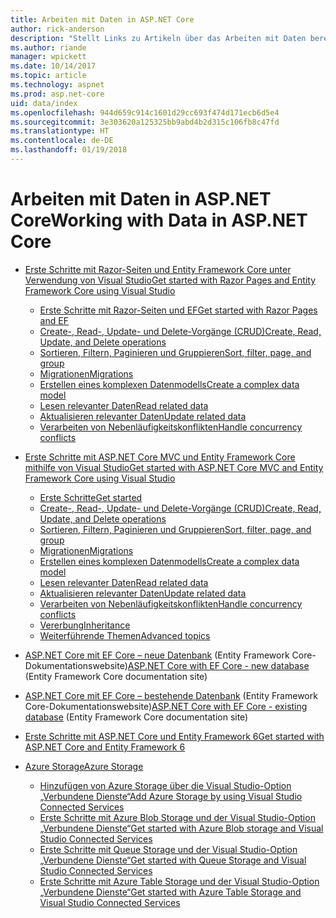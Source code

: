 ```yaml
---
title: Arbeiten mit Daten in ASP.NET Core
author: rick-anderson
description: "Stellt Links zu Artikeln über das Arbeiten mit Daten bereit. In vielen Fällen wird Entity Framework Core verwendet."
ms.author: riande
manager: wpickett
ms.date: 10/14/2017
ms.topic: article
ms.technology: aspnet
ms.prod: asp.net-core
uid: data/index
ms.openlocfilehash: 944d659c914c1601d29cc693f474d171ecb6d5e4
ms.sourcegitcommit: 3e303620a125325bb9abd4b2d315c106fb8c47fd
ms.translationtype: HT
ms.contentlocale: de-DE
ms.lasthandoff: 01/19/2018
---
```

# <a name="working-with-data-in-aspnet-core"></a><span data-ttu-id="62db2-104">Arbeiten mit Daten in ASP.NET Core</span><span class="sxs-lookup"><span data-stu-id="62db2-104">Working with Data in ASP.NET Core</span></span> 

* [<span data-ttu-id="62db2-105">Erste Schritte mit Razor-Seiten und Entity Framework Core unter Verwendung von Visual Studio</span><span class="sxs-lookup"><span data-stu-id="62db2-105">Get started with Razor Pages and Entity Framework Core using Visual Studio</span></span>](xref:data/ef-rp/index)

   * [<span data-ttu-id="62db2-106">Erste Schritte mit Razor-Seiten und EF</span><span class="sxs-lookup"><span data-stu-id="62db2-106">Get started with Razor Pages and EF</span></span>](xref:data/ef-rp/intro)
   * [<span data-ttu-id="62db2-107">Create-, Read-, Update- und Delete-Vorgänge (CRUD)</span><span class="sxs-lookup"><span data-stu-id="62db2-107">Create, Read, Update, and Delete operations</span></span>](xref:data/ef-rp/crud)
   * [<span data-ttu-id="62db2-108">Sortieren, Filtern, Paginieren und Gruppieren</span><span class="sxs-lookup"><span data-stu-id="62db2-108">Sort, filter, page, and group</span></span>](xref:data/ef-rp/sort-filter-page)
   * [<span data-ttu-id="62db2-109">Migrationen</span><span class="sxs-lookup"><span data-stu-id="62db2-109">Migrations</span></span>](xref:data/ef-rp/migrations)
   * [<span data-ttu-id="62db2-110">Erstellen eines komplexen Datenmodells</span><span class="sxs-lookup"><span data-stu-id="62db2-110">Create a complex data model</span></span>](xref:data/ef-rp/complex-data-model)
   * [<span data-ttu-id="62db2-111">Lesen relevanter Daten</span><span class="sxs-lookup"><span data-stu-id="62db2-111">Read related data</span></span>](xref:data/ef-rp/read-related-data)
   * [<span data-ttu-id="62db2-112">Aktualisieren relevanter Daten</span><span class="sxs-lookup"><span data-stu-id="62db2-112">Update related data</span></span>](xref:data/ef-rp/update-related-data)
   * [<span data-ttu-id="62db2-113">Verarbeiten von Nebenläufigkeitskonflikten</span><span class="sxs-lookup"><span data-stu-id="62db2-113">Handle concurrency conflicts</span></span>](xref:data/ef-rp/concurrency)

*   [<span data-ttu-id="62db2-114">Erste Schritte mit ASP.NET Core MVC und Entity Framework Core mithilfe von Visual Studio</span><span class="sxs-lookup"><span data-stu-id="62db2-114">Get started with ASP.NET Core MVC and Entity Framework Core using Visual Studio</span></span>](ef-mvc/index.md)
    *   [<span data-ttu-id="62db2-115">Erste Schritte</span><span class="sxs-lookup"><span data-stu-id="62db2-115">Get started</span></span>](ef-mvc/intro.md)
    *   [<span data-ttu-id="62db2-116">Create-, Read-, Update- und Delete-Vorgänge (CRUD)</span><span class="sxs-lookup"><span data-stu-id="62db2-116">Create, Read, Update, and Delete operations</span></span>](xref:data/ef-mvc/crud)
    *   [<span data-ttu-id="62db2-117">Sortieren, Filtern, Paginieren und Gruppieren</span><span class="sxs-lookup"><span data-stu-id="62db2-117">Sort, filter, page, and group</span></span>](xref:data/ef-mvc/sort-filter-page)
    *   [<span data-ttu-id="62db2-118">Migrationen</span><span class="sxs-lookup"><span data-stu-id="62db2-118">Migrations</span></span>](xref:data/ef-mvc/migrations)
    *   [<span data-ttu-id="62db2-119">Erstellen eines komplexen Datenmodells</span><span class="sxs-lookup"><span data-stu-id="62db2-119">Create a complex data model</span></span>](ef-mvc/complex-data-model.md)
    *   [<span data-ttu-id="62db2-120">Lesen relevanter Daten</span><span class="sxs-lookup"><span data-stu-id="62db2-120">Read related data</span></span>](ef-mvc/read-related-data.md)
    *   [<span data-ttu-id="62db2-121">Aktualisieren relevanter Daten</span><span class="sxs-lookup"><span data-stu-id="62db2-121">Update related data</span></span>](ef-mvc/update-related-data.md)
    *   [<span data-ttu-id="62db2-122">Verarbeiten von Nebenläufigkeitskonflikten</span><span class="sxs-lookup"><span data-stu-id="62db2-122">Handle concurrency conflicts</span></span>](ef-mvc/concurrency.md)
    *   [<span data-ttu-id="62db2-123">Vererbung</span><span class="sxs-lookup"><span data-stu-id="62db2-123">Inheritance</span></span>](ef-mvc/inheritance.md)
    *   [<span data-ttu-id="62db2-124">Weiterführende Themen</span><span class="sxs-lookup"><span data-stu-id="62db2-124">Advanced topics</span></span>](ef-mvc/advanced.md)
* <span data-ttu-id="62db2-125">[ASP.NET Core mit EF Core – neue Datenbank](https://docs.microsoft.com/ef/core/get-started/aspnetcore/new-db) (Entity Framework Core-Dokumentationswebsite)</span><span class="sxs-lookup"><span data-stu-id="62db2-125">[ASP.NET Core with EF Core - new database](https://docs.microsoft.com/ef/core/get-started/aspnetcore/new-db) (Entity Framework Core documentation site)</span></span>
* <span data-ttu-id="62db2-126">[ASP.NET Core mit EF Core – bestehende Datenbank](https://docs.microsoft.com/ef/core/get-started/aspnetcore/existing-db) (Entity Framework Core-Dokumentationswebsite)</span><span class="sxs-lookup"><span data-stu-id="62db2-126">[ASP.NET Core with EF Core - existing database](https://docs.microsoft.com/ef/core/get-started/aspnetcore/existing-db) (Entity Framework Core documentation site)</span></span>
*   [<span data-ttu-id="62db2-127">Erste Schritte mit ASP.NET Core und Entity Framework 6</span><span class="sxs-lookup"><span data-stu-id="62db2-127">Get started with ASP.NET Core and Entity Framework 6</span></span>](entity-framework-6.md)
*   [<span data-ttu-id="62db2-128">Azure Storage</span><span class="sxs-lookup"><span data-stu-id="62db2-128">Azure Storage</span></span>](azure-storage/index.md)
    *   [<span data-ttu-id="62db2-129">Hinzufügen von Azure Storage über die Visual Studio-Option „Verbundene Dienste“</span><span class="sxs-lookup"><span data-stu-id="62db2-129">Add Azure Storage by using Visual Studio Connected Services</span></span>](https://azure.microsoft.com/documentation/articles/vs-azure-tools-connected-services-storage/)
    *   [<span data-ttu-id="62db2-130">Erste Schritte mit Azure Blob Storage und der Visual Studio-Option „Verbundene Dienste“</span><span class="sxs-lookup"><span data-stu-id="62db2-130">Get started with Azure Blob storage and Visual Studio Connected Services</span></span>](https://azure.microsoft.com/documentation/articles/vs-storage-aspnet5-getting-started-blobs/)
    *   [<span data-ttu-id="62db2-131">Erste Schritte mit Queue Storage und der Visual Studio-Option „Verbundene Dienste“</span><span class="sxs-lookup"><span data-stu-id="62db2-131">Get started with Queue Storage and Visual Studio Connected Services</span></span>](https://azure.microsoft.com/documentation/articles/vs-storage-aspnet5-getting-started-queues/)
    *   [<span data-ttu-id="62db2-132">Erste Schritte mit Azure Table Storage und der Visual Studio-Option „Verbundene Dienste“</span><span class="sxs-lookup"><span data-stu-id="62db2-132">Get started with Azure Table Storage and Visual Studio Connected Services</span></span>](https://azure.microsoft.com/documentation/articles/vs-storage-aspnet5-getting-started-tables/)

